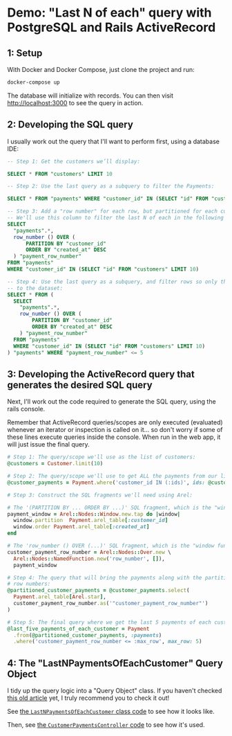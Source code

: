 # Demo: "Last N of each" query with PostgreSQL and Rails ActiveRecord

## 1: Setup

With Docker and Docker Compose, just clone the project and run:

```bash
docker-compose up
```

The database will initialize with records. You can then visit 
[http://localhost:3000](http://localhost:3000) to see the query in action.

## 2: Developing the SQL query

I usually work out the query that I'll want to perform first, using a database IDE:

```sql
-- Step 1: Get the customers we’ll display:

SELECT * FROM "customers" LIMIT 10

-- Step 2: Use the last query as a subquery to filter the Payments:

SELECT * FROM "payments" WHERE "customer_id" IN (SELECT "id" FROM "customers" LIMIT 10)

-- Step 3: Add a "row number" for each row, but partitioned for each customer, and start from latest to earliest.
-- We'll use this column to filter the last N of each in the following step:
SELECT
  "payments".*,
  row_number () OVER ( 
      PARTITION BY "customer_id"
      ORDER BY "created_at" DESC
  ) "payment_row_number"
FROM "payments"
WHERE "customer_id" IN (SELECT "id" FROM "customers" LIMIT 10)

-- Step 4: Use the last query as a subquery, and filter rows so only the last N rows for each customer make it
-- to the dataset:
SELECT * FROM (
  SELECT
    "payments".*,
    row_number () OVER ( 
        PARTITION BY "customer_id"
        ORDER BY "created_at" DESC
    ) "payment_row_number"
  FROM "payments"
  WHERE "customer_id" IN (SELECT "id" FROM "customers" LIMIT 10)
) "payments" WHERE "payment_row_number" <= 5
```

## 3: Developing the ActiveRecord query that generates the desired SQL query

Next, I'll work out the code required to generate the SQL query, using the rails
console.

Remember that ActiveRecord queries/scopes are only executed (evaluated) whenever
an iterator or inspection is called on it... so don't worry if some of these lines
execute queries inside the console. When run in the web app, it will just issue
the final query.

```ruby
# Step 1: The query/scope we'll use as the list of customers:
@customers = Customer.limit(10)

# Step 2: The query/scope we'll use to get ALL the payments from our list of customers:
@customer_payments = Payment.where('customer_id IN (:ids)', ids: @customers.select(:id))

# Step 3: Construct the SQL fragments we'll need using Arel:

# The '(PARTITION BY ... ORDER BY ...)' SQL fragment, which is the "window":
payment_window = Arel::Nodes::Window.new.tap do |window|
  window.partition  Payment.arel_table[:customer_id]
  window.order Payment.arel_table[:created_at]
end

# The 'row_number () OVER (...)' SQL fragment, which is the "window function":
customer_payment_row_number = Arel::Nodes::Over.new \
  Arel::Nodes::NamedFunction.new('row_number', []),
  payment_window

# Step 4: The query that will bring the payments along with the partitioned 
# row numbers:
@partitioned_customer_payments = @customer_payments.select(
  Payment.arel_table[Arel.star],
  customer_payment_row_number.as('"customer_payment_row_number"')
)

# Step 5: The final query where we get the last 5 payments of each customer:
@last_five_payments_of_each_customer = Payment
  .from(@partitioned_customer_payments, :payments)
  .where('customer_payment_row_number <= :max_row', max_row: 5)
```

## 4: The "LastNPaymentsOfEachCustomer" Query Object

I tidy up the query logic into a "Query Object" class. If you haven't checked
[this old article](https://codeclimate.com/blog/7-ways-to-decompose-fat-activerecord-models/) yet,
I truly recommend you to check it out!

See [the `LastNPaymentsOfEachCustomer` class code](app/queries/last_n_payments_of_each_customer.rb)
to see how it looks like.

Then, see [the `CustomerPaymentsController` code](app/controllers/customer_payments_controller.rb)
to see how it's used.